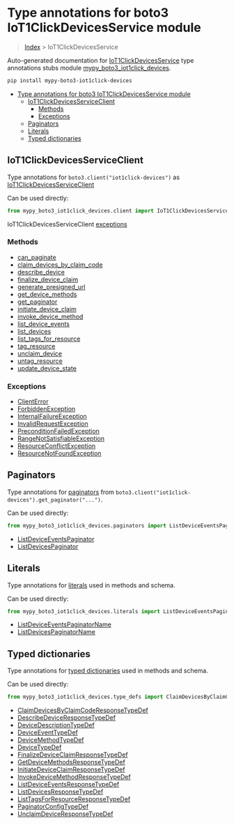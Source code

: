 # Type annotations for boto3 IoT1ClickDevicesService module

> [Index](../README.md) > IoT1ClickDevicesService

Auto-generated documentation for [IoT1ClickDevicesService](https://boto3.amazonaws.com/v1/documentation/api/latest/reference/services/iot1click-devices.html#IoT1ClickDevicesService)
type annotations stubs module [mypy_boto3_iot1click_devices](https://pypi.org/project/mypy-boto3-iot1click-devices/).

```bash
pip install mypy-boto3-iot1click-devices
```

- [Type annotations for boto3 IoT1ClickDevicesService module](#type-annotations-for-boto3-iot1clickdevicesservice-module)
  - [IoT1ClickDevicesServiceClient](#iot1clickdevicesserviceclient)
    - [Methods](#methods)
    - [Exceptions](#exceptions)
  - [Paginators](#paginators)
  - [Literals](#literals)
  - [Typed dictionaries](#typed-dictionaries)

## IoT1ClickDevicesServiceClient

Type annotations for  `boto3.client("iot1click-devices")` as [IoT1ClickDevicesServiceClient](./client.md)

Can be used directly:

```python
from mypy_boto3_iot1click_devices.client import IoT1ClickDevicesServiceClient
```


IoT1ClickDevicesServiceClient [exceptions](./client.md#exceptions)



### Methods
- [can_paginate](./client.md#can-paginate)
- [claim_devices_by_claim_code](./client.md#claim-devices-by-claim-code)
- [describe_device](./client.md#describe-device)
- [finalize_device_claim](./client.md#finalize-device-claim)
- [generate_presigned_url](./client.md#generate-presigned-url)
- [get_device_methods](./client.md#get-device-methods)
- [get_paginator](./client.md#get-paginator)
- [initiate_device_claim](./client.md#initiate-device-claim)
- [invoke_device_method](./client.md#invoke-device-method)
- [list_device_events](./client.md#list-device-events)
- [list_devices](./client.md#list-devices)
- [list_tags_for_resource](./client.md#list-tags-for-resource)
- [tag_resource](./client.md#tag-resource)
- [unclaim_device](./client.md#unclaim-device)
- [untag_resource](./client.md#untag-resource)
- [update_device_state](./client.md#update-device-state)




### Exceptions
- [ClientError](./client.md#clienterror)
- [ForbiddenException](./client.md#forbiddenexception)
- [InternalFailureException](./client.md#internalfailureexception)
- [InvalidRequestException](./client.md#invalidrequestexception)
- [PreconditionFailedException](./client.md#preconditionfailedexception)
- [RangeNotSatisfiableException](./client.md#rangenotsatisfiableexception)
- [ResourceConflictException](./client.md#resourceconflictexception)
- [ResourceNotFoundException](./client.md#resourcenotfoundexception)






## Paginators

Type annotations for [paginators](./paginators.md) from `boto3.client("iot1click-devices").get_paginator("...")`.

Can be used directly:

```python
from mypy_boto3_iot1click_devices.paginators import ListDeviceEventsPaginator, ...
```

- [ListDeviceEventsPaginator](./paginators.md#listdeviceeventspaginator)
- [ListDevicesPaginator](./paginators.md#listdevicespaginator)






## Literals

Type annotations for [literals](./literals.md) used in methods and schema.

Can be used directly:

```python
from mypy_boto3_iot1click_devices.literals import ListDeviceEventsPaginatorName, ...
```

- [ListDeviceEventsPaginatorName](./literals.md#listdeviceeventspaginatorname)
- [ListDevicesPaginatorName](./literals.md#listdevicespaginatorname)




## Typed dictionaries


Type annotations for [typed dictionaries](./type_defs.md) used in methods and schema.

Can be used directly:

```python
from mypy_boto3_iot1click_devices.type_defs import ClaimDevicesByClaimCodeResponseTypeDef, ...
```

- [ClaimDevicesByClaimCodeResponseTypeDef](./type_defs.md#claimdevicesbyclaimcoderesponsetypedef)
- [DescribeDeviceResponseTypeDef](./type_defs.md#describedeviceresponsetypedef)
- [DeviceDescriptionTypeDef](./type_defs.md#devicedescriptiontypedef)
- [DeviceEventTypeDef](./type_defs.md#deviceeventtypedef)
- [DeviceMethodTypeDef](./type_defs.md#devicemethodtypedef)
- [DeviceTypeDef](./type_defs.md#devicetypedef)
- [FinalizeDeviceClaimResponseTypeDef](./type_defs.md#finalizedeviceclaimresponsetypedef)
- [GetDeviceMethodsResponseTypeDef](./type_defs.md#getdevicemethodsresponsetypedef)
- [InitiateDeviceClaimResponseTypeDef](./type_defs.md#initiatedeviceclaimresponsetypedef)
- [InvokeDeviceMethodResponseTypeDef](./type_defs.md#invokedevicemethodresponsetypedef)
- [ListDeviceEventsResponseTypeDef](./type_defs.md#listdeviceeventsresponsetypedef)
- [ListDevicesResponseTypeDef](./type_defs.md#listdevicesresponsetypedef)
- [ListTagsForResourceResponseTypeDef](./type_defs.md#listtagsforresourceresponsetypedef)
- [PaginatorConfigTypeDef](./type_defs.md#paginatorconfigtypedef)
- [UnclaimDeviceResponseTypeDef](./type_defs.md#unclaimdeviceresponsetypedef)
